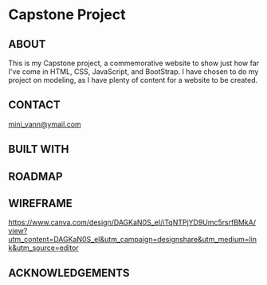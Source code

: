 # Capstone Project


## ABOUT
This is my Capstone project, a commemorative website to show just how far I've come in HTML, CSS, JavaScript, and BootStrap. I have chosen to do my project on modeling, as I have plenty of content for a website to be created.

## CONTACT
mini_vann@ymail.com

## BUILT WITH


## ROADMAP


## WIREFRAME
https://www.canva.com/design/DAGKaN0S_eI/iTqNTPjYD9Umc5rsrfBMkA/view?utm_content=DAGKaN0S_eI&utm_campaign=designshare&utm_medium=link&utm_source=editor

## ACKNOWLEDGEMENTS